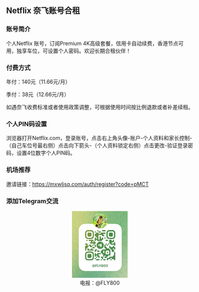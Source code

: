 ## Netflix 奈飞账号合租

### 账号简介

个人Netflix 账号，订阅Premium 4K高级套餐，信用卡自动续费，香港节点可用，独享车位，可设置个人密码。欢迎长期合租伙伴！

### 付费方式

年付：140元（11.66元/月）

季付：38元（12.66元/月）

如遇奈飞收费标准或者使用政策调整，可根据使用时间按比例退款或者补差续租。

### 个人PIN码设置

浏览器打开Netflix.com，登录账号，点击右上角头像-账户-个人资料和家长控制-（自己车位号最右侧）点击向下箭头-（个人资料锁定右侧）点击更改-验证登录密码，设置4位数字个人PIN码。

### 机场推荐

邀请链接：https://mxwljsq.com/auth/register?code=pMCT

### 添加Telegram交流

<center><img src="/IMG/tg.jpg?raw=true" alt="tg" width="150" /></center><center>电报：@FLY800</center>
